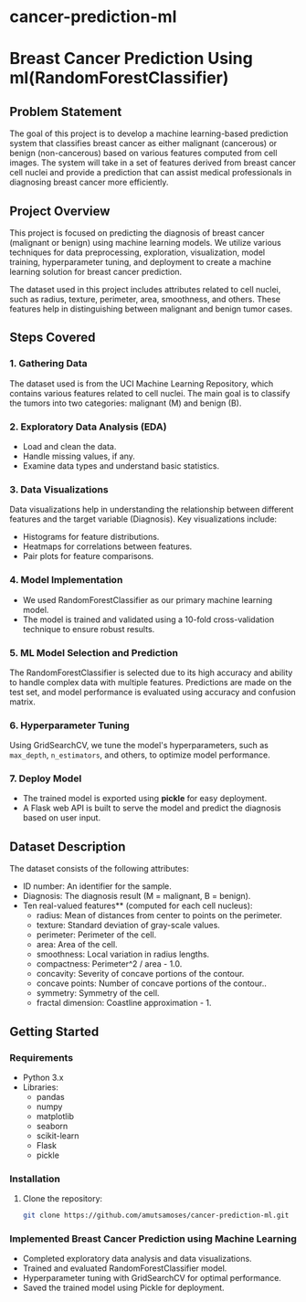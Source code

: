 # cancer-prediction-ml

# Breast Cancer Prediction Using ml(RandomForestClassifier)
## Problem Statement
The goal of this project is to develop a machine learning-based prediction system that classifies breast cancer as either malignant (cancerous) or benign (non-cancerous) based on various features computed from cell images. The system will take in a set of features derived from breast cancer cell nuclei and provide a prediction that can assist medical professionals in diagnosing breast cancer more efficiently.
## Project Overview
This project is focused on predicting the diagnosis of breast cancer (malignant or benign) using machine learning models. We utilize various techniques for data preprocessing, exploration, visualization, model training, hyperparameter tuning, and deployment to create a machine learning solution for breast cancer prediction.

The dataset used in this project includes attributes related to cell nuclei, such as radius, texture, perimeter, area, smoothness, and others. These features help in distinguishing between malignant and benign tumor cases.

## Steps Covered

### 1. Gathering Data
The dataset used is from the UCI Machine Learning Repository, which contains various features related to cell nuclei. The main goal is to classify the tumors into two categories: malignant (M) and benign (B).

### 2. Exploratory Data Analysis (EDA)
- Load and clean the data.
- Handle missing values, if any.
- Examine data types and understand basic statistics.

### 3. Data Visualizations
Data visualizations help in understanding the relationship between different features and the target variable (Diagnosis). Key visualizations include:
- Histograms for feature distributions.
- Heatmaps for correlations between features.
- Pair plots for feature comparisons.

### 4. Model Implementation
- We used RandomForestClassifier as our primary machine learning model. 
- The model is trained and validated using a 10-fold cross-validation technique to ensure robust results.

### 5. ML Model Selection and Prediction
The RandomForestClassifier is selected due to its high accuracy and ability to handle complex data with multiple features. Predictions are made on the test set, and model performance is evaluated using accuracy and confusion matrix.

### 6. Hyperparameter Tuning
Using GridSearchCV, we tune the model's hyperparameters, such as `max_depth`, `n_estimators`, and others, to optimize model performance.

### 7. Deploy Model
- The trained model is exported using **pickle** for easy deployment.
- A Flask web API is built to serve the model and predict the diagnosis based on user input.

## Dataset Description
The dataset consists of the following attributes:

- ID number: An identifier for the sample.
- Diagnosis: The diagnosis result (M = malignant, B = benign).
- Ten real-valued features** (computed for each cell nucleus):
  - radius: Mean of distances from center to points on the perimeter.
  - texture: Standard deviation of gray-scale values.
  - perimeter: Perimeter of the cell.
  - area: Area of the cell.
  - smoothness: Local variation in radius lengths.
  - compactness: Perimeter^2 / area - 1.0.
  - concavity: Severity of concave portions of the contour.
  - concave points: Number of concave portions of the contour..
  - symmetry: Symmetry of the cell.
  - fractal dimension: Coastline approximation - 1.

## Getting Started

### Requirements

- Python 3.x
- Libraries:
  - pandas
  - numpy
  - matplotlib
  - seaborn
  - scikit-learn
  - Flask
  - pickle

### Installation

1. Clone the repository:
   ```bash
   git clone https://github.com/amutsamoses/cancer-prediction-ml.git


### Implemented Breast Cancer Prediction using Machine Learning

- Completed exploratory data analysis and data visualizations.
- Trained and evaluated RandomForestClassifier model.
- Hyperparameter tuning with GridSearchCV for optimal performance.
- Saved the trained model using Pickle for deployment.
